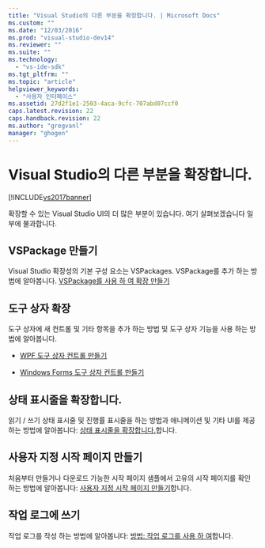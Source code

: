 ```yaml
---
title: "Visual Studio의 다른 부분을 확장합니다. | Microsoft Docs"
ms.custom: ""
ms.date: "12/03/2016"
ms.prod: "visual-studio-dev14"
ms.reviewer: ""
ms.suite: ""
ms.technology: 
  - "vs-ide-sdk"
ms.tgt_pltfrm: ""
ms.topic: "article"
helpviewer_keywords: 
  - "사용자 인터페이스"
ms.assetid: 27d2f1e1-2503-4aca-9cfc-707abd07ccf0
caps.latest.revision: 22
caps.handback.revision: 22
ms.author: "gregvanl"
manager: "ghogen"
---
```

# Visual Studio의 다른 부분을 확장합니다.
[!INCLUDE[vs2017banner](../code-quality/includes/vs2017banner.md)]

확장할 수 있는 Visual Studio UI의 더 많은 부분이 있습니다. 여기 살펴보겠습니다 일부에 불과합니다.  
  
## VSPackage 만들기  
 Visual Studio 확장성의 기본 구성 요소는 VSPackages.  VSPackage를 추가 하는 방법에 알아봅니다. [VSPackage를 사용 하 여 확장 만들기](../extensibility/creating-an-extension-with-a-vspackage.md)  
  
## 도구 상자 확장  
 도구 상자에 새 컨트롤 및 기타 항목을 추가 하는 방법 및 도구 상자 기능을 사용 하는 방법에 알아봅니다.  
  
-   [WPF 도구 상자 컨트롤 만들기](../extensibility/creating-a-wpf-toolbox-control.md)  
  
-   [Windows Forms 도구 상자 컨트롤 만들기](../extensibility/creating-a-windows-forms-toolbox-control.md)  
  
## 상태 표시줄을 확장합니다.  
 읽기 \/ 쓰기 상태 표시줄 및 진행률 표시줄을 하는 방법과 애니메이션 및 기타 UI를 제공 하는 방법에 알아봅니다: [상태 표시줄을 확장합니다.](../extensibility/extending-the-status-bar.md)합니다.  
  
## 사용자 지정 시작 페이지 만들기  
 처음부터 만들거나 다운로드 가능한 시작 페이지 샘플에서 고유의 시작 페이지를 확인 하는 방법에 알아봅니다: [사용자 지정 시작 페이지 만들기](../extensibility/creating-a-custom-start-page.md)합니다.  
  
## 작업 로그에 쓰기  
 작업 로그를 작성 하는 방법에 알아봅니다: [방법: 작업 로그를 사용 하 여](../extensibility/how-to-use-the-activity-log.md)합니다.
